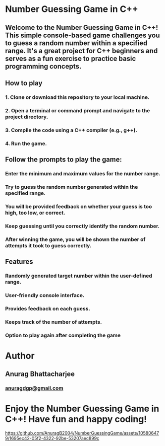 # Number Guessing Game in C++
## Welcome to the Number Guessing Game in C++! This simple console-based game challenges you to guess a random number within a specified range. It's a great project for C++ beginners and serves as a fun exercise to practice basic programming concepts.
## How to play
### 1. Clone or download this repository to your local machine.
### 2. Open a terminal or command prompt and navigate to the project directory.
### 3. Compile the code using a C++ compiler (e.g., g++).
### 4. Run the game.

## Follow the prompts to play the game:

### Enter the minimum and maximum values for the number range.
### Try to guess the random number generated within the specified range.
### You will be provided feedback on whether your guess is too high, too low, or correct.
### Keep guessing until you correctly identify the random number.
### After winning the game, you will be shown the number of attempts it took to guess correctly.

## Features
### Randomly generated target number within the user-defined range.
### User-friendly console interface.
### Provides feedback on each guess.
### Keeps track of the number of attempts.
### Option to play again after completing the game

# Author
## Anurag Bhattacharjee
### anuragdgp@gmail.com
# Enjoy the Number Guessing Game in C++! Have fun and happy coding!

https://github.com/AnuragB2004/NumberGuessingGame/assets/105806479/1695ec42-05f2-4322-92be-53207aec899c
